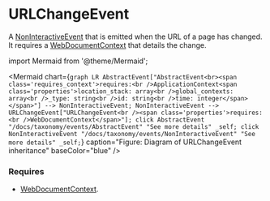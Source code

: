 # URLChangeEvent

A [NonInteractiveEvent](/docs/taxonomy/events/NonInteractiveEvent) that is emitted when the URL of a page has changed. It requires a [WebDocumentContext](/docs/taxonomy/location-contexts/WebDocumentContext)
that details the change.

import Mermaid from '@theme/Mermaid';

<Mermaid chart={`
	graph LR
    AbstractEvent["AbstractEvent<br><span class='requires_context'>requires:<br />ApplicationContext<span class='properties'>location_stack: array<br />global_contexts: array<br />_type: string<br />id: string<br />time: integer</span></span>"] --> NonInteractiveEvent;
    NonInteractiveEvent --> URLChangeEvent["URLChangeEvent<br /><span class='properties'>requires:<br />WebDocumentContext</span>"];
    click AbstractEvent "/docs/taxonomy/events/AbstractEvent" "See more details" _self;
    click NonInteractiveEvent "/docs/taxonomy/events/NonInteractiveEvent" "See more details" _self;
`} caption="Figure: Diagram of URLChangeEvent inheritance" baseColor="blue" />

### Requires
- [WebDocumentContext](/taxonomy/location-contexts/WebDocumentContext.md).